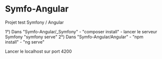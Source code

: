 # Symfo-Angular
Projet test Symfony / Angular

1°) Dans "Symfo-Angular/_Symfony"
      - "composer install"
      - lancer le serveur Symfony "symfony serve"
2°) Dans "Symfo-Angular/Angular"
      - "npm install"
      - "ng serve"

Lancer le localhost sur port 4200
